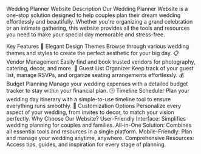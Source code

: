 Wedding Planner Website
Description
Our Wedding Planner Website is a one-stop solution designed to help couples plan their dream wedding effortlessly and beautifully. Whether you're organizing a grand celebration or an intimate gathering, this website provides all the tools and resources you need to make your special day memorable and stress-free.

Key Features
🌟 Elegant Design Themes
Browse through various wedding themes and styles to create the perfect aesthetic for your big day.
📋 Vendor Management
Easily find and book trusted vendors for photography, catering, decor, and more.
📝 Guest List Organizer
Keep track of your guest list, manage RSVPs, and organize seating arrangements effortlessly.
💰 Budget Planning
Manage your wedding expenses with a detailed budget tracker to stay within your financial plan.
🕒 Timeline Scheduler
Plan your wedding day itinerary with a simple-to-use timeline tool to ensure everything runs smoothly.
🎀 Customization Options
Personalize every aspect of your wedding, from invites to decor, to match your vision perfectly.
Why Choose Our Website?
User-Friendly Interface: Simplifies wedding planning for couples and families.
All-in-One Solution: Combines all essential tools and resources in a single platform.
Mobile-Friendly: Plan and manage your wedding anytime, anywhere.
Comprehensive Resources: Access tips, guides, and inspiration for every stage of planning.
